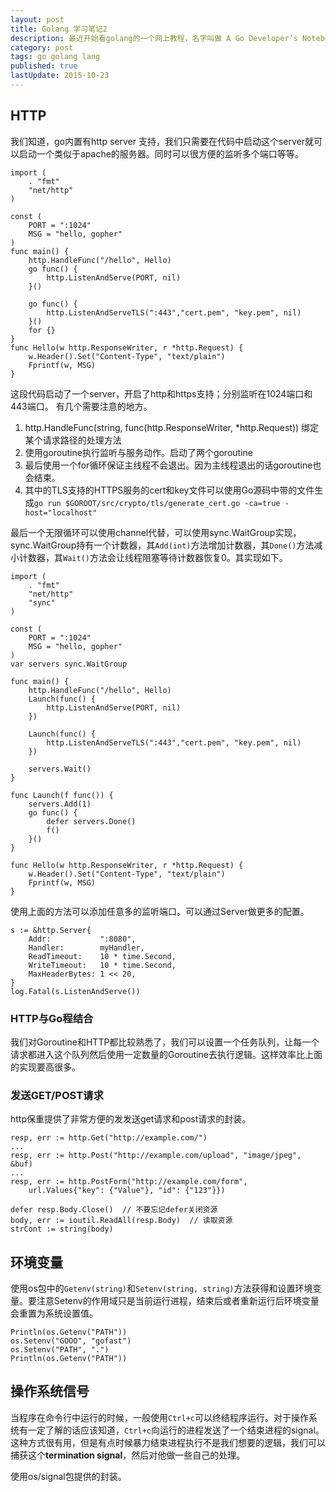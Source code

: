 ```yaml
---
layout: post
title: Golang 学习笔记2
description: 最近开始看golang的一个网上教程，名字叫做 A Go Developer’s Notebook，挺不错的
category: post
tags: go golang lang
published: true
lastUpdate: 2015-10-23
---
```


## HTTP ##
我们知道，go内置有http server 支持，我们只需要在代码中启动这个server就可以启动一个类似于apache的服务器。同时可以很方便的监听多个端口等等。

```golang
import (
	. "fmt"
	"net/http"
)

const (
	PORT = ":1024"
	MSG = "hello, gopher"
)
func main() {
	http.HandleFunc("/hello", Hello)
	go func() {
		http.ListenAndServe(PORT, nil)
	}()
	
	go func() {
		http.ListenAndServeTLS(":443","cert.pem", "key.pem", nil)
	}()
	for {}
}
func Hello(w http.ResponseWriter, r *http.Request) {
	w.Header().Set("Content-Type", "text/plain")
	Fprintf(w, MSG)
}
```
这段代码启动了一个server，开启了http和https支持；分别监听在1024端口和443端口。
有几个需要注意的地方。

1. http.HandleFunc(string, func(http.ResponseWriter, *http.Request)) 绑定某个请求路径的处理方法
2. 使用goroutine执行监听与服务动作。启动了两个goroutine
3. 最后使用一个for循环保证主线程不会退出。因为主线程退出的话goroutine也会结束。
4. 其中的TLS支持的HTTPS服务的cert和key文件可以使用Go源码中带的文件生成`go run $GOROOT/src/crypto/tls/generate_cert.go -ca=true -host="localhost"
`

最后一个无限循环可以使用channel代替，可以使用sync.WaitGroup实现， sync.WaitGroup持有一个计数器，其`Add(int)`方法增加计数器，其`Done()`方法减小计数器，其`Wait()`方法会让线程阻塞等待计数器恢复0。其实现如下。

```golang
import (
	. "fmt"
	"net/http"
	"sync"
)

const (
	PORT = ":1024"
	MSG = "hello, gopher"
)
var servers sync.WaitGroup

func main() {
	http.HandleFunc("/hello", Hello)
	Launch(func() {
		http.ListenAndServe(PORT, nil)
	})
	
	Launch(func() {
		http.ListenAndServeTLS(":443","cert.pem", "key.pem", nil)
	})
	
	servers.Wait()
}

func Launch(f func()) {
	servers.Add(1)
	go func() {
		defer servers.Done()
		f()
	}()
}

func Hello(w http.ResponseWriter, r *http.Request) {
	w.Header().Set("Content-Type", "text/plain")
	Fprintf(w, MSG)
}
```
使用上面的方法可以添加任意多的监听端口。可以通过Server做更多的配置。

```golang
s := &http.Server{
	Addr:           ":8080",
	Handler:        myHandler,
	ReadTimeout:    10 * time.Second,
	WriteTimeout:   10 * time.Second,
	MaxHeaderBytes: 1 << 20,
}
log.Fatal(s.ListenAndServe())
```

### HTTP与Go程结合 ###
我们对Goroutine和HTTP都比较熟悉了，我们可以设置一个任务队列，让每一个请求都进入这个队列然后使用一定数量的Goroutine去执行逻辑。这样效率比上面的实现要高很多。

### 发送GET/POST请求 ###
http保重提供了非常方便的发发送get请求和post请求的封装。

```golang
resp, err := http.Get("http://example.com/")
...
resp, err := http.Post("http://example.com/upload", "image/jpeg", &buf)
...
resp, err := http.PostForm("http://example.com/form",
	url.Values{"key": {"Value"}, "id": {"123"}})

defer resp.Body.Close()  // 不要忘记defer关闭资源
body, err := ioutil.ReadAll(resp.Body)  // 读取资源
strCont := string(body)
```

## 环境变量 ##
使用os包中的`Getenv(string)`和`Setenv(string, string)`方法获得和设置环境变量。要注意Setenv的作用域只是当前运行进程，结束后或者重新运行后环境变量会重置为系统设置值。

```golang
Println(os.Getenv("PATH"))
os.Setenv("GOOO", "gofast")
os.Setenv("PATH", ".")
Println(os.Getenv("PATH"))
```

## 操作系统信号 ##
当程序在命令行中运行的时候，一般使用`Ctrl+c`可以终结程序运行。对于操作系统有一定了解的话应该知道，`Ctrl+c`向运行的进程发送了一个结束进程的signal。这种方式很有用，但是有点时候暴力结束进程执行不是我们想要的逻辑，我们可以捕获这个**termination signal**，然后对他做一些自己的处理。

使用os/signal包提供的封装。
